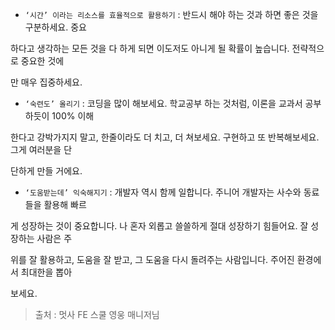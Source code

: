 - `‘시간’ 이라는 리소스를 효율적으로 활용하기` : 반드시 해야 하는 것과 하면 좋은 것을 구분하세요. 중요

하다고 생각하는 모든 것을 다 하게 되면 이도저도 아니게 될 확률이 높습니다. 전략적으로 중요한 것에

만 매우 집중하세요. 

- `‘숙련도’ 올리기` : 코딩을 많이 해보세요. 학교공부 하는 것처럼, 이론을 교과서 공부하듯이 100% 이해

한다고 강박가지지 말고, 한줄이라도 더 치고, 더 쳐보세요. 구현하고 또 반복해보세요. 그게 여러분을 단

단하게 만들 거에요. 

- `‘도움받는데’ 익숙해지기` : 개발자 역시 함께 일합니다. 주니어 개발자는 사수와 동료들을 활용해 빠르

게 성장하는 것이 중요합니다. 나 혼자 외롭고 쓸쓸하게 절대 성장하기 힘들어요. 잘 성장하는 사람은 주

위를 잘 활용하고, 도움을 잘 받고, 그 도움을 다시 돌려주는 사람입니다. 주어진 환경에서 최대한을 뽑아

보세요.

> 출처 : 멋사 FE 스쿨 영웅 매니저님
